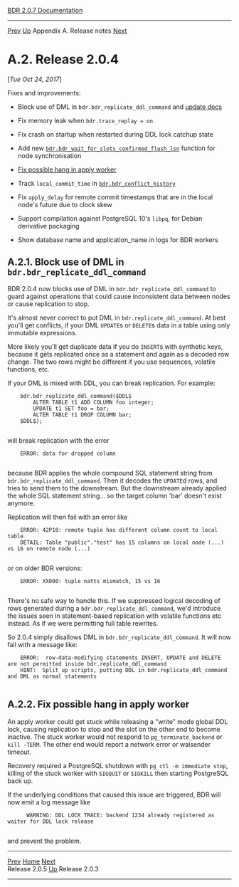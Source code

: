  [BDR 2.0.7 Documentation](README.md)                                                                                            
  ----------------------------------------------------------- ---------------------------------------- --------------------------- -----------------------------------------------------------
  [Prev](release-2.0.5.md "Release 2.0.5")   [Up](releasenotes.md)    Appendix A. Release notes    [Next](release-2.0.3.md "Release 2.0.3")  


# A.2. Release 2.0.4

[*Tue Oct 24, 2017*]

Fixes and improvements:

-   Block use of DML in `bdr.bdr_replicate_ddl_command` and
    [update
    docs](functions-node-mgmt.md#FUNCTION-BDR-REPLICATE-DDL-COMMAND)

-   Fix memory leak when `bdr.trace_replay = on`

-   Fix crash on startup when restarted during DDL lock catchup state

-   Add new
    [`bdr.bdr_wait_for_slots_confirmed_flush_lsn`](functions-node-mgmt.md#FUNCTION-BDR-WAIT-FOR-SLOTS-CONFIRMED-FLUSH-LSN)
    function for node synchronisation

-   [Fix possible hang in apply
    worker](release-2.0.4.md#RELEASE-2.0.4-APPLYWORKER)

-   Track `local_commit_time` in
    [`bdr.bdr_conflict_history`](catalog-bdr-conflict-history.md)

-   Fix `apply_delay` for remote commit timestamps that are in
    the local node\'s future due to clock skew

-   Support compilation against PostgreSQL 10\'s `libpq`, for
    Debian derivative packaging

-   Show database name and application_name in logs for BDR workers

## A.2.1. Block use of DML in `bdr.bdr_replicate_ddl_command`

BDR 2.0.4 now blocks use of DML in
`bdr.bdr_replicate_ddl_command` to guard against operations
that could cause inconsistent data between nodes or cause replication to
stop.

It\'s almost never correct to put DML in
`bdr.replicate_ddl_command`. At best you\'ll get conflicts,
if your DML `UPDATE`s or `DELETE`s data in a table
using only immutable expressions.

More likely you\'ll get duplicate data if you do `INSERT`s
with synthetic keys, because it gets replicated once as a statement and
again as a decoded row change. The two rows might be different if you
use sequences, volatile functions, etc.

If your DML is mixed with DDL, you can break replication. For example:

``` PROGRAMLISTING
    bdr.bdr_replicate_ddl_command($DDL$
        ALTER TABLE t1 ADD COLUMN foo integer;
        UPDATE t1 SET foo = bar;
        ALTER TABLE t1 DROP COLUMN bar;
    $DDL$);
    
```

will break replication with the error

``` PROGRAMLISTING
    ERROR: data for dropped column
    
```

because BDR applies the whole compound SQL statement string from
`bdr.bdr_replicate_ddl_command`. Then it decodes the
`UPDATE`d rows, and tries to send them to the downstream. But
the downstream already applied the whole SQL statement string\... so the
target column \'bar\' doesn\'t exist anymore.

Replication will then fail with an error like

``` PROGRAMLISTING
    ERROR: 42P10: remote tuple has different column count to local table
    DETAIL: Table "public"."test" has 15 columns on local node (...) vs 16 on remote node (...)
    
```

or on older BDR versions:

``` PROGRAMLISTING
    ERROR: XX000: tuple natts mismatch, 15 vs 16
    
```

There\'s no safe way to handle this. If we suppressed logical decoding
of rows generated during a `bdr.bdr_replicate_ddl_command`,
we\'d introduce the issues seen in statement-based replication with
volatile functions etc instead. As if we were permitting full table
rewrites.

So 2.0.4 simply disallows DML in
`bdr.bdr_replicate_ddl_command`. It will now fail with a
message like:

``` PROGRAMLISTING
    ERROR:  row-data-modifying statements INSERT, UPDATE and DELETE are not permitted inside bdr.replicate_ddl_command
    HINT:  Split up scripts, putting DDL in bdr.replicate_ddl_command and DML as normal statements
    
```

## A.2.2. Fix possible hang in apply worker

An apply worker could get stuck while releasing a \"write\" mode global
DDL lock, causing replication to stop and the slot on the other end to
become inactive. The stuck worker would not respond to
`pg_terminate_backend` or `kill -TERM`. The other
end would report a network error or walsender timeout.

Recovery required a PostgreSQL shutdown with
`pg_ctl -m immediate stop`, killing of the stuck worker with
`SIGQUIT` or `SIGKILL` then starting PostgreSQL back
up.

If the underlying conditions that caused this issue are triggered, BDR
will now emit a log message like

``` PROGRAMLISTING
      WARNING: DDL LOCK TRACE: backend 1234 already registered as waiter for DDL lock release
    
```

and prevent the problem.



  ------------------------------------------- ---------------------------------------- -------------------------------------------
  [Prev](release-2.0.5.md)      [Home](README.md)       [Next](release-2.0.3.md)  
  Release 2.0.5                                [Up](releasenotes.md)                                Release 2.0.3
  ------------------------------------------- ---------------------------------------- -------------------------------------------

